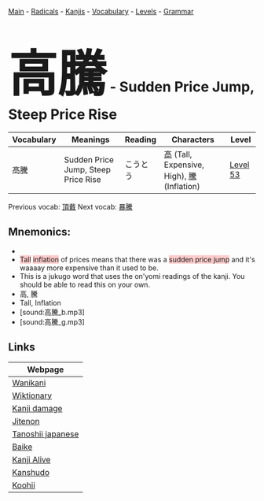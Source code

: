 <style> bigfont {font-size: 100px}</style>
[Main](../README.md) -
[Radicals](../radicals.md) -
[Kanjis](../kanjis.md) -
[Vocabulary](../vocabulary.md) -
[Levels](../levels.md) -
[Grammar](../grammar.md)
# <bigfont> 高騰</bigfont> - Sudden Price Jump, Steep Price Rise 

| Vocabulary | Meanings | Reading | Characters | Level |
| --- | --- | --- | --- | --- |
| 高騰 | Sudden Price Jump, Steep Price Rise | こうとう |  [高](../kanjis/高.md) (Tall, Expensive, High), [騰](../kanjis/騰.md) (Inflation) | [Level 53](../levels/wk_level53.md) |

Previous vocab: [頂戴](頂戴.md) Next vocab: [暴騰](暴騰.md) 

## Mnemonics:

* 
* <span style="background-color:#ffcccb"> Tall</span> <span style="background-color:#ffcccb"> inflation</span> of prices means that there was a <span style="background-color:#ffcccb"> sudden price jump</span> and it's waaaay more expensive than it used to be.
* This is a jukugo word that uses the on'yomi readings of the kanji. You should be able to read this on your own.
* 高, 騰
* Tall, Inflation
* [sound:高騰_b.mp3]
* [sound:高騰_g.mp3]


## Links 

| Webpage |
| --- |
| [Wanikani          ](https://www.wanikani.com/kanji/高騰) |
| [Wiktionary        ](https://en.wiktionary.org/wiki/高騰) |
| [Kanji damage      ](http://www.kanjidamage.com/kanji/search?utf8=✓&q=高騰) |
| [Jitenon           ](https://jitenon.com/kanji/高騰) |
| [Tanoshii japanese ](https://www.tanoshiijapanese.com/dictionary/kanji.cfm?k=高騰) |
| [Baike             ](https://baike.baidu.com/item/高騰) |
| [Kanji Alive       ](https://app.kanjialive.com/高騰) |
| [Kanshudo          ](https://www.kanshudo.com/searchmn?q=高騰) |
| [Koohii            ](https://kanji.koohii.com/study/kanji/高騰) |
